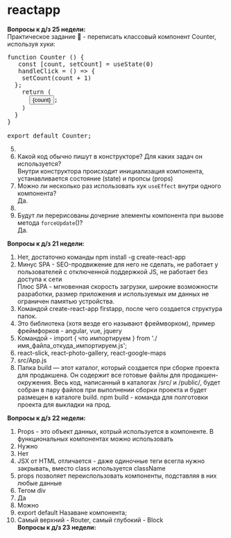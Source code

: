 # reactapp

<b>Вопросы к д/з 25 недели: </b><br>
Практическое задание 💎 - переписать классовый компонент Counter, используя хуки:
<pre>
function Counter () {
   const [count, setCount] = useState(0)
   handleClick = () => {
    setCount(count + 1)
  };
    return (
      <button onClick={handleClick}>{count}</button>;
    )
  }
}
	
export default Counter;
</pre>

5. 
6. Какой код обычно пишут в конструкторе? Для каких задач он используется?<br>
   Внутри конструктора происходит инициализация компонента, устанавливается состояние (state) и пропсы (props)<br>
9. Можно ли несколько раз использовать хук `useEffect` внутри одного компонента?<br>
Да. 
11. 
12. Будут ли перерисованы дочерние элементы компонента при вызове метода `forceUpdate`()?<br>
Да.



<b>Вопросы к д/з 21 недели: </b><br>
1. Нет, достаточно команды npm install -g create-react-app <br>
2. Минус SPA - SEO-продвижение для него не сделать, не работает у пользователей с отключенной поддержкой JS, не работает без доступа к сети <br>
Плюс SPA - мгновенная скорость загрузки, широкие возможности разработки, размер приложения и используемых им данных не ограничен памятью устройства.<br>
3. Командой create-react-app firstapp, после чего создается структура папок.<br>
4. Это библиотека (хотя везде его называют фреймворком), пример фреймфорков - angular, vue, jquery<br>
5. Командой - import { что импортируем } from './имя_файла_откуда_импортируем.js';<br>
6. react-slick, react-photo-gallery, react-google-maps<br>
7. src/App.js<br>
8. Папка build — этот каталог, который создается при сборке проекта для продакшена. Он содержит
все готовые файлы для продакшен-окружения. Весь код, написанный в каталогах /src/ и /public/, будет собран в пару файлов при выполнении сборки проекта и будет размещен в каталоге build. npm build - команда для полготовки проекта для выкладки на прод.

<b>Вопросы к д/з 22 недели: </b><br>
1. Props - это объект данных, котрый используется в компоненте. В функциональных компонентах можно использовать </br>
2. Нужно </br>
3. Нет </br>
4. JSX от HTML отличается - даже одиночные теги всегла нужно закрывать, вместо class используется className  <br>
5. props позволяет переиспользовать компоненты, подставляя в них любые данные <br>
6. Тегом div
7. Да<br>
8. Можно<br>
9. export default Назаване компонента;<br>
10. Самый верхний - Router, самый глубокий - Block<br>
<b>Вопросы к д/з 23 недели: </b><br>


